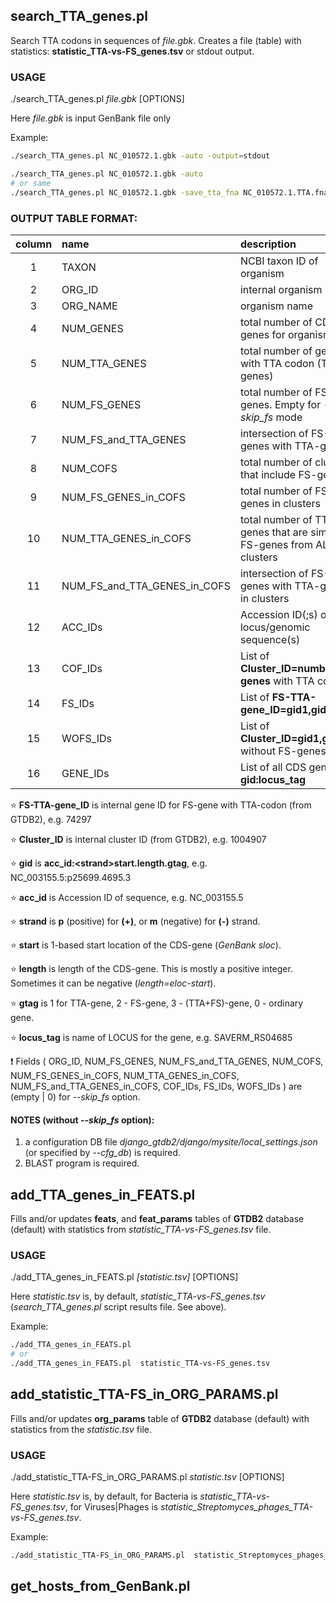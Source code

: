 ## search_TTA_genes.pl
Search TTA codons in sequences of *file.gbk*.
Creates a file (table) with statistics: **statistic_TTA-vs-FS_genes.tsv** or stdout output.

### USAGE

./search_TTA_genes.pl *file.gbk* [OPTIONS]

Here *file.gbk* is input GenBank file only

Example:
```bash
./search_TTA_genes.pl NC_010572.1.gbk -auto -output=stdout

./search_TTA_genes.pl NC_010572.1.gbk -auto
# or same
./search_TTA_genes.pl NC_010572.1.gbk -save_tta_fna NC_010572.1.TTA.fna -save_tta_faa NC_010572.1.TTA.faa -output NC_010572.1.TTA.tsv
```

### OUTPUT TABLE FORMAT:

| column | name                  | description                                        | example |
|:------:|:----------------------|:---------------------------------------------------|:--------|
| 1      | TAXON                 | NCBI taxon ID of organism                          | 227882  |
| 2      | ORG\_ID               | internal organism ID                               | 167     |
| 3      | ORG_NAME              | organism name                                      | Streptomyces avermitilis MA-4680 = NBRC 14893 |
| 4      | NUM_GENES             | total number of CDS genes for organism             | 8025    |
| 5      | NUM_TTA_GENES         | total number of genes with TTA codon (TTA-genes)   | 274     |
| 6      | NUM_FS_GENES          | total number of FS-genes. Empty for *--skip_fs* mode | 1188    |
| 7      | NUM_FS_and_TTA_GENES  | intersection of FS-genes with TTA-genes            | 29      |
| 8      | NUM_COFS              | total number of clusters that include FS-genes     | 293     |
| 9      | NUM_FS_GENES_in_COFS  | total number of FS-genes in clusters               | 300     |
| 10     | NUM_TTA_GENES_in_COFS | total number of TTA-genes that are similar to FS-genes from ALL clusters | 124 |
| 11     | NUM_FS_and_TTA_GENES_in_COFS | intersection of FS-genes with TTA-genes in clusters | 11 |
| 12     | ACC_IDs               | Accession ID(;s) of locus/genomic sequence(s)      | NC_003155.5;NC_004719.1 |
| 13     | COF_IDs               | List of **Cluster_ID=number genes** with TTA codon | 1004907=3;1004909=1;... |
| 14     | FS_IDs                | List of **FS-TTA-gene_ID=gid1,gid2,...**           | 74297=NC_003155.5:p25699.4695.3,NC_003155.5:m28699.1078.3;... |
| 15     | WOFS\_IDs             | List of **Cluster_ID=gid1,gid2,...** without FS-genes | 1004907=NC_003155.5:m5172533.817.1,NC_003155.5:p9004239.817.1;... |
| 16     | GENE\_IDs             | List of all CDS genes as **gid:locus_tag**         | NC_003155.5:m1002287.1724.0:SAVERM_RS04685;... |

:star: **FS-TTA-gene_ID** is internal gene ID for FS-gene with TTA-codon (from GTDB2), e.g. 74297

:star: **Cluster_ID** is internal cluster ID (from GTDB2), e.g. 1004907

:star: **gid** is **acc_id:\<strand\>start.length.gtag**, e.g. NC_003155.5:p25699.4695.3

:star: **acc_id** is Accession ID of sequence, e.g. NC_003155.5

:star: **strand** is **p** (positive) for **(+)**, or **m** (negative) for **(-)** strand.

:star: **start** is 1-based start location of the CDS-gene (*GenBank sloc*).

:star: **length** is length of the CDS-gene. This is mostly a positive integer. Sometimes it can be negative (*length=eloc-start*).

:star: **gtag** is 1 for TTA-gene, 2 - FS-gene, 3 - (TTA+FS)-gene, 0 - ordinary gene.

:star: **locus_tag** is name of LOCUS for the gene, e.g. SAVERM_RS04685

:exclamation: Fields ( ORG_ID, NUM_FS_GENES, NUM_FS_and_TTA_GENES, NUM_COFS, NUM_FS_GENES_in_COFS,
NUM_TTA_GENES_in_COFS, NUM_FS_and_TTA_GENES_in_COFS, COF_IDs, FS_IDs, WOFS_IDs ) are (empty | 0) for *--skip_fs* option.

#### NOTES (without *--skip_fs* option):
1. a configuration DB file *django_gtdb2/django/mysite/local_settings.json* (or specified by *--cfg_db*) is required.
2. BLAST program is required.


## add_TTA_genes_in_FEATS.pl
Fills and/or updates **feats**, and **feat_params** tables of **GTDB2** database (default)
with statistics from *statistic_TTA-vs-FS_genes.tsv* file.

### USAGE

./add_TTA_genes_in_FEATS.pl *[statistic.tsv]* [OPTIONS]

Here *statistic.tsv* is, by default, *statistic_TTA-vs-FS_genes.tsv* (*search_TTA_genes.pl* script results file. See above).

Example:
```bash
./add_TTA_genes_in_FEATS.pl
# or
./add_TTA_genes_in_FEATS.pl  statistic_TTA-vs-FS_genes.tsv
```

## add_statistic_TTA-FS_in_ORG_PARAMS.pl
Fills and/or updates **org_params** table of **GTDB2** database (default) with statistics
from the *statistic.tsv* file.

### USAGE

./add_statistic_TTA-FS_in_ORG_PARAMS.pl *statistic.tsv* [OPTIONS]

Here *statistic.tsv* is, by default, for Bacteria is *statistic_TTA-vs-FS_genes.tsv*,
for Viruses|Phages is *statistic_Streptomyces_phages_TTA-vs-FS_genes.tsv*.

Example:
```bash
./add_statistic_TTA-FS_in_ORG_PARAMS.pl  statistic_Streptomyces_phages_TTA-vs-FS_genes.tsv -taxonomy Phage
```

## get_hosts_from_GenBank.pl

